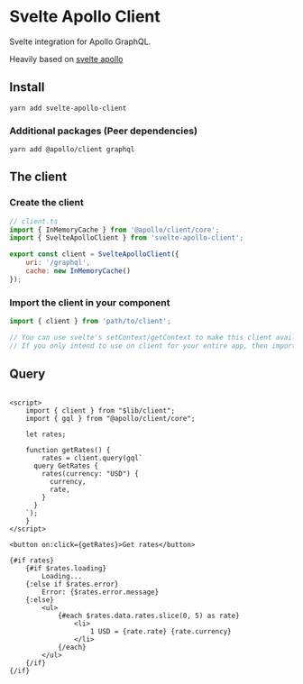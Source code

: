 # Svelte Apollo Client

Svelte integration for Apollo GraphQL.

Heavily based on [svelte apollo](https://github.com/timhall/svelte-apollo)

## Install

```shell
yarn add svelte-apollo-client
```

### Additional packages (Peer dependencies)

```shell
yarn add @apollo/client graphql
```

## The client

### Create the client

```js
// client.ts
import { InMemoryCache } from '@apollo/client/core';
import { SvelteApolloClient } from 'svelte-apollo-client';

export const client = SvelteApolloClient({
	uri: '/graphql',
	cache: new InMemoryCache()
});
```

### Import the client in your component

```js
import { client } from 'path/to/client';

// You can use svelte's setContext/getContext to make this client available to all sub-components
// If you only intend to use on client for your entire app, then importing this client directly is fine
```

## Query

```sveltehtml

<script>
	import { client } from "$lib/client";
	import { gql } from "@apollo/client/core";

	let rates;

	function getRates() {
		rates = client.query(gql`
      query GetRates {
        rates(currency: "USD") {
          currency,
          rate,
        }
      }
    `);
	}
</script>

<button on:click={getRates}>Get rates</button>

{#if rates}
	{#if $rates.loading}
		Loading...
	{:else if $rates.error}
		Error: {$rates.error.message}
	{:else}
		<ul>
			{#each $rates.data.rates.slice(0, 5) as rate}
				<li>
					1 USD = {rate.rate} {rate.currency}
				</li>
			{/each}
		</ul>
	{/if}
{/if}
```
